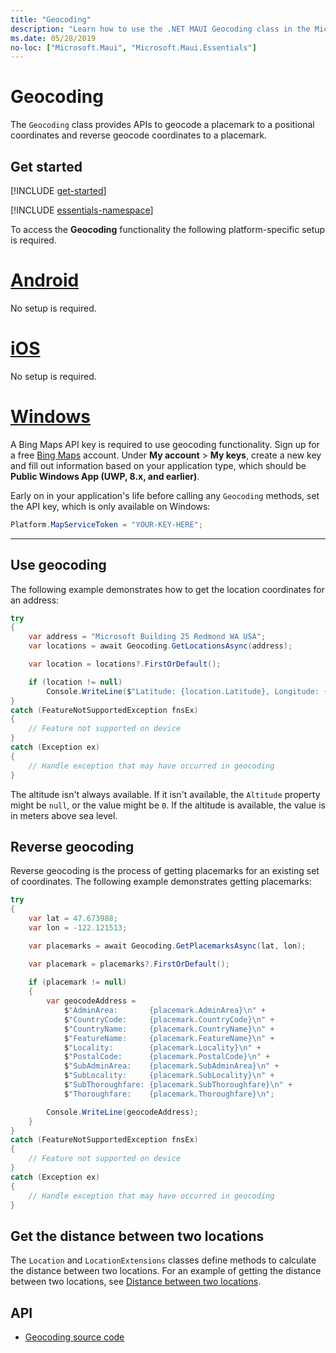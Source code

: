 ```yaml
---
title: "Geocoding"
description: "Learn how to use the .NET MAUI Geocoding class in the Microsoft.Maui.Essentials namespace. This class provides APIs to both geocode a placemark to a positional coordinate, and reverse geocode coordinates to a placemark."
ms.date: 05/28/2019
no-loc: ["Microsoft.Maui", "Microsoft.Maui.Essentials"]
---
```


# Geocoding

The `Geocoding` class provides APIs to geocode a placemark to a positional coordinates and reverse geocode coordinates to a placemark.

## Get started

[!INCLUDE [get-started](includes/get-started.md)]

[!INCLUDE [essentials-namespace](includes/essentials-namespace.md)]

To access the **Geocoding** functionality the following platform-specific setup is required.

<!-- markdownlint-disable MD025 -->
# [Android](#tab/android)

No setup is required.

# [iOS](#tab/ios)

No setup is required.

# [Windows](#tab/windows)

A Bing Maps API key is required to use geocoding functionality. Sign up for a free [Bing Maps](https://www.bingmapsportal.com/) account. Under **My account** > **My keys**, create a new key and fill out information based on your application type, which should be **Public Windows App (UWP, 8.x, and earlier)**.

Early on in your application's life before calling any `Geocoding` methods, set the API key, which is only available on Windows:

```csharp
Platform.MapServiceToken = "YOUR-KEY-HERE";
```

-----
<!-- markdownlint-enable MD025 -->

## Use geocoding

The following example demonstrates how to get the location coordinates for an address:

```csharp
try
{
    var address = "Microsoft Building 25 Redmond WA USA";
    var locations = await Geocoding.GetLocationsAsync(address);

    var location = locations?.FirstOrDefault();

    if (location != null)
        Console.WriteLine($"Latitude: {location.Latitude}, Longitude: {location.Longitude}, Altitude: {location.Altitude}");
}
catch (FeatureNotSupportedException fnsEx)
{
    // Feature not supported on device
}
catch (Exception ex)
{
    // Handle exception that may have occurred in geocoding
}
```

The altitude isn't always available. If it isn't available, the `Altitude` property might be `null`, or the value might be `0`. If the altitude is available, the value is in meters above sea level.

## Reverse geocoding

Reverse geocoding is the process of getting placemarks for an existing set of coordinates. The following example demonstrates getting placemarks:

```csharp
try
{
    var lat = 47.673988;
    var lon = -122.121513;

    var placemarks = await Geocoding.GetPlacemarksAsync(lat, lon);

    var placemark = placemarks?.FirstOrDefault();
                
    if (placemark != null)
    {
        var geocodeAddress =
            $"AdminArea:       {placemark.AdminArea}\n" +
            $"CountryCode:     {placemark.CountryCode}\n" +
            $"CountryName:     {placemark.CountryName}\n" +
            $"FeatureName:     {placemark.FeatureName}\n" +
            $"Locality:        {placemark.Locality}\n" +
            $"PostalCode:      {placemark.PostalCode}\n" +
            $"SubAdminArea:    {placemark.SubAdminArea}\n" +
            $"SubLocality:     {placemark.SubLocality}\n" +
            $"SubThoroughfare: {placemark.SubThoroughfare}\n" +
            $"Thoroughfare:    {placemark.Thoroughfare}\n";

        Console.WriteLine(geocodeAddress);
    }
}
catch (FeatureNotSupportedException fnsEx)
{
    // Feature not supported on device
}
catch (Exception ex)
{
    // Handle exception that may have occurred in geocoding
}
```

## Get the distance between two locations

The `Location` and `LocationExtensions` classes define methods to calculate the distance between two locations. For an example of getting the distance between two locations, see [Distance between two locations](geolocation.md#distance-between-two-locations).

## API

- [Geocoding source code](https://github.com/dotnet/maui/tree/main/src/Essentials/src/Geocoding)
<!-- - [Geocoding API documentation](xref:Microsoft.Maui.Essentials.Geocoding)-->
